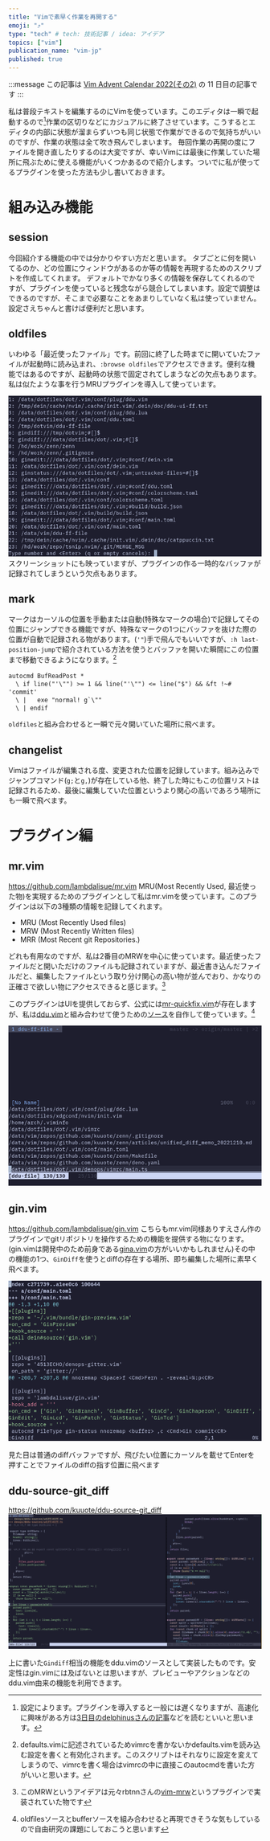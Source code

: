 ```yaml
---
title: "Vimで素早く作業を再開する"
emoji: "⤴"
type: "tech" # tech: 技術記事 / idea: アイデア
topics: ["vim"]
publication_name: "vim-jp"
published: true
---
```


:::message
この記事は [Vim Advent Calendar 2022(その2)](https://qiita.com/advent-calendar/2022/vim) の 11 日目の記事です
:::

私は普段テキストを編集するのにVimを使っています。このエディタは一瞬で起動するので[^1]作業の区切りなどにカジュアルに終了させています。こうするとエディタの内部に状態が溜まらずいつも同じ状態で作業ができるので気持ちがいいのですが、作業の状態は全て吹き飛んでしまいます。
毎回作業の再開の度にファイルを開き直したりするのは大変ですが、幸いVimには最後に作業していた場所に飛ぶために使える機能がいくつかあるので紹介します。ついでに私が使ってるプラグインを使った方法も少し書いておきます。

# 組み込み機能

## session

今回紹介する機能の中では分かりやすい方だと思います。
タブごとに何を開いてるのか、どの位置にウィンドウがあるのか等の情報を再現するためのスクリプトを作成してくれます。
デフォルトでかなり多くの情報を保存してくれるのですが、プラグインを使っていると残念ながら競合してしまいます。設定で調整はできるのですが、そこまで必要なことをあまりしていなく私は使っていません。設定さえちゃんと書けば便利だと思います。

## oldfiles

いわゆる「最近使ったファイル」です。前回に終了した時までに開いていたファイルが起動時に読み込まれ、`:browse oldfiles`でアクセスできます。便利な機能ではあるのですが、起動時の状態で固定されてしまうなどの欠点もあります。私は似たような事を行うMRUプラグインを導入して使っています。

![oldfiles](/images/vimadvent2022/oldfiles.png)
スクリーンショットにも映っていますが、プラグインの作る一時的なバッファが記録されてしまうという欠点もあります。

## mark

マークはカーソルの位置を手動または自動(特殊なマークの場合)で記録してその位置にジャンプできる機能ですが、特殊なマークの1つにバッファを抜けた際の位置が自動で記録される物があります。(`'"`)手で飛んでもいいですが、`:h last-position-jump`で紹介されている方法を使うとバッファを開いた瞬間にこの位置まで移動できるようになります。[^2]

```vim
autocmd BufReadPost *
  \ if line("'\"") >= 1 && line("'\"") <= line("$") && &ft !~# 'commit'
  \ |   exe "normal! g`\""
  \ | endif
```

`oldfiles`と組み合わせると一瞬で元々開いていた場所に飛べます。

## changelist

Vimはファイルが編集される度、変更された位置を記録しています。組み込みでジャンプコマンド(`g;`と`g,`)が存在している他、終了した時にもこの位置リストは記録されるため、最後に編集していた位置というより関心の高いであろう場所にも一瞬で飛べます。

# プラグイン編

## mr.vim

https://github.com/lambdalisue/mr.vim
MRU(Most Recently Used, 最近使った物)を実現するためのプラグインとして私はmr.vimを使っています。このプラグインは以下の3種類の情報を記録してくれます。
- MRU (Most Recently Used files)
- MRW (Most Recently Written files)
- MRR (Most Recent git Repositories.)

どれも有用なのですが、私は2番目のMRWを中心に使っています。最近使ったファイルだと開いただけのファイルも記録されていますが、最近書き込んだファイルだと、編集したファイルという取り分け関心の高い物が並んでおり、かなりの正確さで欲しい物にアクセスできると感じます。[^3]

このプラグインはUIを提供しておらず、公式には[mr-quickfix.vim](https://github.com/lambdalisue/mr-quickfix.vim)が存在しますが、私は[ddu.vim](https://zenn.dev/shougo/articles/ddu-vim-beta)と組み合わせて使うための[ソース](https://github.com/kuuote/ddu-source-mr)を自作して使っています。[^4]

![ddu.vim](/images/vimadvent2022/ddu.png)

## gin.vim

https://github.com/lambdalisue/gin.vim
こちらもmr.vim同様ありすえさん作のプラグインでgitリポジトリを操作するための機能を提供する物になります。(gin.vimは開発中のため前身である[gina.vim](https://github.com/lambdalisue/gina.vim)の方がいいかもしれません)その中の機能の1つ、`GinDiff`を使うとdiffの存在する場所、即ち編集した場所に素早く飛べます。

![gin.vim](/images/vimadvent2022/gin.png)

見た目は普通のdiffバッファですが、飛びたい位置にカーソルを載せてEnterを押すことでファイルのdiffの指す位置に飛べます

## ddu-source-git_diff

https://github.com/kuuote/ddu-source-git_diff
![ddu-source-git_diff](https://raw.githubusercontent.com/kuuote/files/main/ddu-source-git_diff.png)

上に書いた`Gindiff`相当の機能をddu.vimのソースとして実装したものです。安定性はgin.vimには及ばないとは思いますが、プレビューやアクションなどのddu.vim由来の機能を利用できます。

[^1]: 設定によります。プラグインを導入すると一般には遅くなりますが、高速化に興味がある方は[3日目のdelphinusさんの記事](https://qiita.com/delphinus/items/fb905e452b2de72f1a0f)などを読むといいと思います。
[^2]: defaults.vimに記述されているためvimrcを書かないかdefaults.vimを読み込む設定を書くと有効化されます。このスクリプトはそれなりに設定を変えてしまうので、vimrcを書く場合はvimrcの中に直接このautocmdを書いた方がいいと思います。
[^3]:このMRWというアイデアは元々rbtnnさんの[vim-mrw](https://github.com/rbtnn/vim-mrw)というプラグインで実装されていた物です
[^4]:oldfilesソースとbufferソースを組み合わせると再現できそうな気もしているので自由研究の課題にしておこうと思います
